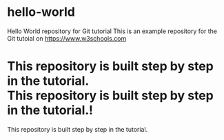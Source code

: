 # hello-world
Hello World repository for Git tutorial
This is an example repository for the Git tutoial on https://www.w3schools.com

This repository is built step by step in the tutorial.  
This repository is built step by step in the tutorial.!
=======
This repository is built step by step in the tutorial.

